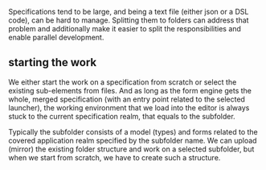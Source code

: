 ﻿Specifications tend to be large, and being a text file (either json or a DSL code), can be hard to manage.
Splitting them to folders can address that problem and additionally make it easier to split the responsibilities and enable parallel development.

## starting the work

We either start the work on a specification from scratch or select the existing sub-elements from files.
And as long as the form engine gets the whole, merged specification (with an entry point related to the selected launcher),
the working environment that we load into the editor is always stuck to the current specification realm, that equals to the subfolder.

Typically the subfolder consists of a model (types) and forms related to the covered application realm specified by the subfolder name.
We can upload (mirror) the existing folder structure and work on a selected subfolder, but when we start from scratch, we have to create such a structure.